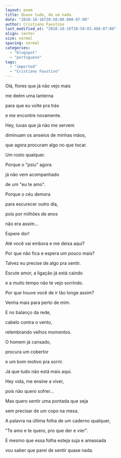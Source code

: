 ```yaml
---
layout: poem
title: Quase tudo, de um nada.
date: "2010-10-16T20:50:00.000-07:00"
author: Cristiano Faustino
last_modified_at: "2010-10-16T20:50:03.468-07:00"
align: center
size: normal
spacing: normal
categories:
  - "blogspot"
  - "portuguese"
tags:
  - "imported"
  - "Cristiano Faustino"
---
```


Olá, flores que já não vejo mais

me deêm uma lanterna

para que eu volte pra trás

e me encontre novamente.

Hey, luvas que já não me servem

diminuam os anseios de minhas mãos,

que agora procuram algo no que tocar.

Um rosto qualquer.

Porque o "psiu" agora

já não vem acompanhado

de um "eu te amo".

Porque o céu demora

para escurecer outro dia,

pois por milhões de anos

não era assim...

Espere dor!

Até você vai embora e me deixa aqui?

Por que não fica e espera um pouco mais?

Talvez eu precise de algo pra sentir.

Escute amor, a ligação já está caindo

e a muito tempo não te vejo sorrindo.

Por que houve você de ir tão longe assim?

Venha mais para perto de mim.

E no balanço da rede,

cabelo contra o vento,

relembrando velhos momentos.

O homem já cansado, 

procura um cobertor

e um bom motivo pra sorrir.

Já que tudo não está mais aqui.

Hey vida, me ensine a viver,

pois não quero sofrer...

Mas quero sentir uma pontada que seja

sem precisar de um copo na mesa.

A palavra na última folha de um caderno qualquer,

"Te amo e te quero, pro que der e vier".

E mesmo que essa folha esteja suja e amassada

vou saber que parei de sentir quase nada.